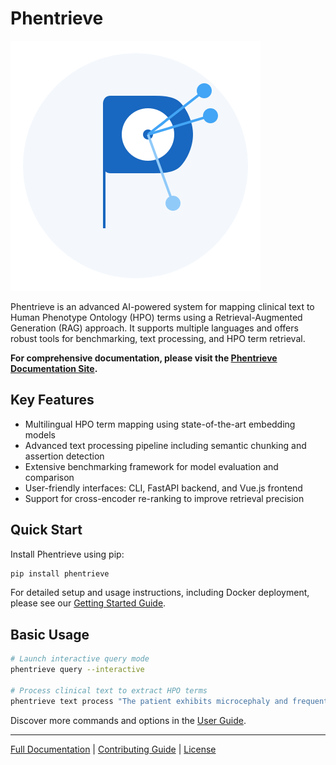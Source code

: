 # Phentrieve

![Phentrieve Logo](docs/assets/phentrieve-logo.svg)

Phentrieve is an advanced AI-powered system for mapping clinical text to Human Phenotype Ontology (HPO) terms using a Retrieval-Augmented Generation (RAG) approach. It supports multiple languages and offers robust tools for benchmarking, text processing, and HPO term retrieval.

**For comprehensive documentation, please visit the [Phentrieve Documentation Site](https://berntpopp.github.io/phentrieve/).**

## Key Features

* Multilingual HPO term mapping using state-of-the-art embedding models
* Advanced text processing pipeline including semantic chunking and assertion detection
* Extensive benchmarking framework for model evaluation and comparison
* User-friendly interfaces: CLI, FastAPI backend, and Vue.js frontend
* Support for cross-encoder re-ranking to improve retrieval precision

## Quick Start

Install Phentrieve using pip:

```bash
pip install phentrieve
```

For detailed setup and usage instructions, including Docker deployment, please see our [Getting Started Guide](https://berntpopp.github.io/phentrieve/getting-started/installation/).

## Basic Usage

```bash
# Launch interactive query mode
phentrieve query --interactive

# Process clinical text to extract HPO terms
phentrieve text process "The patient exhibits microcephaly and frequent seizures."
```

Discover more commands and options in the [User Guide](https://berntpopp.github.io/phentrieve/user-guide/).

---

[Full Documentation](https://berntpopp.github.io/phentrieve/) | [Contributing Guide](https://berntpopp.github.io/phentrieve/development/) | [License](LICENSE)